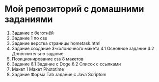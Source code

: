 # Мой репозиторий с домашними заданиями
1. Задание с беготнёй
2. Задание 1 по css
3. Задание верстка страницы hometask.html
4.  Задание создание 3-колоночного макета
4.1 Основное задание
4.2 Дополнительно задание
5. Позиционирование css 8 макетов
6. Задание
6.1 Задание с Doge
6.2 Список с ссылками
7. Макет 1
Макет Phototime
8. Задание Форма
Tab задание с Java Scriptom
